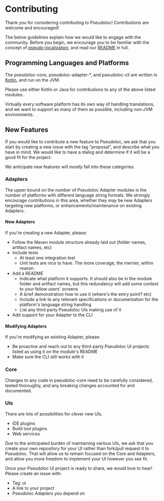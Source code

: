 # Contributing

Thank you for considering contributing to Pseudoloc! Contributions are welcome and encouraged!
 
The below guidelines explain how we would like to engage with the community. Before you begin, we encourage you to be familiar with the concept of [pseudo-localization](https://en.wikipedia.org/wiki/Pseudolocalization), and read our [README](README.md) in full.

## Programming Languages and Platforms

The pseudoloc-core, pseudoloc-adapter-*, and pseudoloc-cli are written in [Kotlin](https://kotlinlang.org/), and run on the JVM.

Please use either Kotlin or Java for contributions to any of the above listed modules.

Virtually every software platform has its own way of handling translations, and we want to support as many of them as possible, including non-JVM environments.

## New Features

If you would like to contribute a new feature to Pseudoloc, we ask that you start by creating a new issue with the tag "proposal", and describe what you have in mind. We would like to have a dialog and determine if it will be a good fit for the project. 

We anticipate new features will mostly fall into these categories.

### Adapters

The upper bound on the number of Pseudoloc Adapter modules is the number of platforms with different language string formats. We strongly encourage contributions in this area, whether they may be new Adapters targeting new platforms, or enhancements/maintenance on existing Adapters.

#### New Adapters

If you're creating a new Adapter, please:
- Follow the Maven module structure already laid out (folder names, artifact names, etc)
- Include tests
  - At least one integration test
  - Unit tests are nice to have. The more coverage, the merrier, within reason.
- Add a README
  - Indicate what platform it supports. It should also be in the module folder and artifact names, but this redundancy will add some context to your fellow users' screens
  - A brief demonstration how to use it (where's the entry point? etc)
  - Include a link to any relevant specifications or documentation for the platform's language string handling
  - List any third party Pseudoloc UIs making use of it
- Add support for your Adapter to the CLI

#### Modifying Adapters

If you're modifying an existing Adapter, please:
- Be proactive and reach out to any third-party Pseudoloc UI projects listed as using it on the module's README
- Make sure the CLI still works with it

### Core

Changes to any code in pseudoloc-core need to be carefully considered, tested thoroughly, and any breaking changes accounted for and documented.

### UIs

There are lots of possibilities for clever new UIs.
- IDE plugins
- Build tool plugins
- Web services

Due to the anticipated burden of maintaining various UIs, we ask that you create your own repository for your UI rather than fork/pull request it to Pseudoloc. That will allow us to remain focused on the Core and Adapters, and allow you more freedom to implement your UI however you see fit.

Once your Pseudoloc UI project is ready to share, we would love to hear! Please create an issue with:
- Tag: ui
- A link to your project
- Pseudoloc Adapters you depend on
